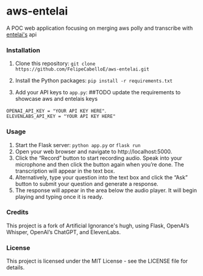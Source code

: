 # aws-entelai
A POC web application focusing on merging aws polly and transcribe with [entelai's](https://entelai.com/en/) api

### Installation
1. Clone this repository:
`git clone https://github.com/FelipeCabelloE/aws-entelai.git`

2. Install the Python packages:
`pip install -r requirements.txt`

3. Add your API keys to `app.py`:
##TODO update the requirements to showcase aws and entelais keys

`OPENAI_API_KEY = "YOUR API KEY HERE"`.   
`ELEVENLABS_API_KEY = "YOUR API KEY HERE"`

### Usage
1. Start the Flask server: `python app.py` or `flask run`
2. Open your web browser and navigate to http://localhost:5000.
3. Click the “Record” button to start recording audio. Speak into your microphone and then click the button again when you’re done. The transcription will appear in the text box.
4. Alternatively, type your question into the text box and click the “Ask” button to submit your question and generate a response.
5. The response will appear in the area below the audio player. It will begin playing and typing once it is ready.


### Credits
This project is a fork of Artificial Ignorance's hugh, using Flask, OpenAI’s Whisper, OpenAI’s ChatGPT, and ElevenLabs. 

### License
This project is licensed under the MIT License - see the LICENSE file for details.
